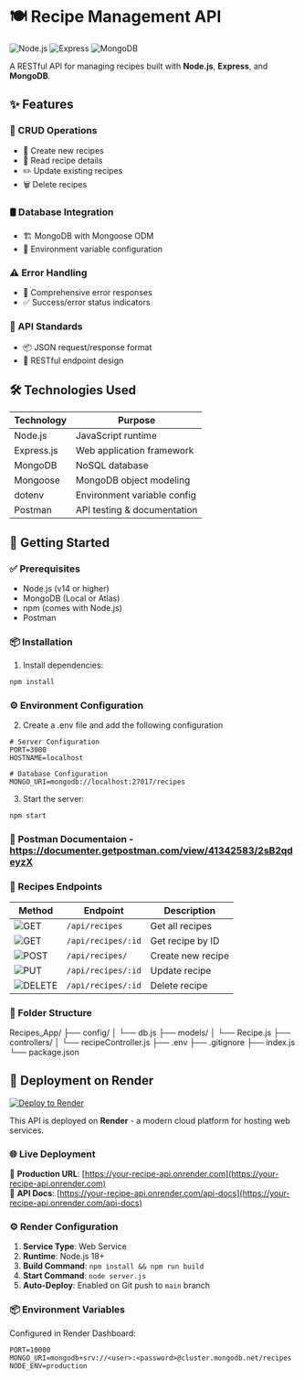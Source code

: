 # 🍽️ Recipe Management API

![Node.js](https://img.shields.io/badge/Node.js-14+-339933?logo=node.js&logoColor=white)
![Express](https://img.shields.io/badge/Express-4.x-000000?logo=express&logoColor=white)
![MongoDB](https://img.shields.io/badge/MongoDB-5.0+-47A248?logo=mongodb&logoColor=white)

A RESTful API for managing recipes built with **Node.js**, **Express**, and **MongoDB**.

## ✨ Features

### 🧾 CRUD Operations
- 📝 Create new recipes  
- 📖 Read recipe details  
- ✏️ Update existing recipes  
- 🗑️ Delete recipes  

### 🛢️ Database Integration
- 🏗️ MongoDB with Mongoose ODM  
- 🔐 Environment variable configuration  

### ⚠️ Error Handling
- 🚨 Comprehensive error responses  
- ✅ Success/error status indicators  

### 📐 API Standards
- 📦 JSON request/response format  
- 🔄 RESTful endpoint design  

## 🛠️ Technologies Used

| Technology   | Purpose                        |
|--------------|--------------------------------|
| Node.js      | JavaScript runtime             |
| Express.js   | Web application framework      |
| MongoDB      | NoSQL database                 |
| Mongoose     | MongoDB object modeling        |
| dotenv       | Environment variable config    |
| Postman      | API testing & documentation    |


## 🚀 Getting Started

### ✅ Prerequisites

- Node.js (v14 or higher)  
- MongoDB (Local or Atlas)  
- npm (comes with Node.js)  
- Postman  

### 📦 Installation

1. Install dependencies:
```bash
npm install
```

### ⚙️ Environment Configuration


2. Create a .env file and add the following configuration
```.env
# Server Configuration
PORT=3000
HOSTNAME=localhost

# Database Configuration
MONGO_URI=mongodb://localhost:27017/recipes
```
3. Start the server:
```bash
npm start
```

### 🧾 Postman Documentaion - https://documenter.getpostman.com/view/41342583/2sB2qdeyzX 
### 🧾 Recipes Endpoints 

| Method                                                                | Endpoint                         | Description           |
|-----------------------------------------------------------------------|----------------------------------|-----------------------|
| ![GET](https://img.shields.io/badge/METHOD-GET-brightgreen)           | `/api/recipes`                   | Get all recipes       |
| ![GET](https://img.shields.io/badge/METHOD-GET-brightgreen)           | `/api/recipes/:id`               | Get recipe by ID      |
| ![POST](https://img.shields.io/badge/METHOD-POST-yellow)              | `/api/recipes/`                  | Create new recipe     |
| ![PUT](https://img.shields.io/badge/METHOD-PUT-blue)                  | `/api/recipes/:id`               | Update recipe         |
| ![DELETE](https://img.shields.io/badge/METHOD-DELETE-red)             | `/api/recipes/:id`               | Delete recipe         |


### 📂 Folder Structure

Recipes_App/
├── config/
│   └── db.js
├── models/
│   └── Recipe.js
├── controllers/
│   └── recipeController.js
├── .env
├── .gitignore
├── index.js
└── package.json


## 🚀 Deployment on Render

[![Deploy to Render](https://render.com/images/deploy-to-render-button.svg)](https://render.com/deploy)

This API is deployed on **Render** - a modern cloud platform for hosting web services.

### 🌐 Live Deployment
🔗 **Production URL**: [https://your-recipe-api.onrender.com](https://your-recipe-api.onrender.com)  
🔗 **API Docs**: [https://your-recipe-api.onrender.com/api-docs](https://your-recipe-api.onrender.com/api-docs)

### ⚙️ Render Configuration
1. **Service Type**: Web Service
2. **Runtime**: Node.js 18+
3. **Build Command**: `npm install && npm run build`
4. **Start Command**: `node server.js`
5. **Auto-Deploy**: Enabled on Git push to `main` branch

### 📦 Environment Variables
Configured in Render Dashboard:
```env
PORT=10000
MONGO_URI=mongodb+srv://<user>:<password>@cluster.mongodb.net/recipes
NODE_ENV=production
```
